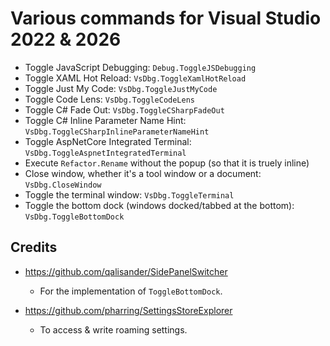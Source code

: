 # Various commands for Visual Studio 2022 & 2026
- Toggle JavaScript Debugging: `Debug.ToggleJSDebugging`
- Toggle XAML Hot Reload: `VsDbg.ToggleXamlHotReload`
- Toggle Just My Code: `VsDbg.ToggleJustMyCode`
- Toggle Code Lens: `VsDbg.ToggleCodeLens`
- Toggle C# Fade Out: `VsDbg.ToggleCSharpFadeOut`
- Toggle C# Inline Parameter Name Hint: `VsDbg.ToggleCSharpInlineParameterNameHint`
- Toggle AspNetCore Integrated Terminal: `VsDbg.ToggleAspnetIntegratedTerminal`
- Execute `Refactor.Rename` without the popup (so that it is truely inline)
- Close window, whether it's a tool window or a document: `VsDbg.CloseWindow`
- Toggle the terminal window: `VsDbg.ToggleTerminal`
- Toggle the bottom dock (windows docked/tabbed at the bottom): `VsDbg.ToggleBottomDock`


## Credits
- https://github.com/qalisander/SidePanelSwitcher
	+ For the implementation of `ToggleBottomDock`.

- https://github.com/pharring/SettingsStoreExplorer
	+ To access & write roaming settings.